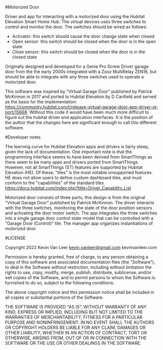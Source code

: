 #Motorized Door

Driver and app for interacting with a motorized door using the Hubitat Elevation Smart Home Hub. The virtual devices uses three switches to control and monitor the door. The switches should be wired as follows:

* Activator: this switch should cause the door change state when closed
* Open sensor: this switch should be closed when the door is in the open state
* Close sensor: this switch should be closed when the door is in the closed state

Originally designed and developed for a Genie Pro Screw Driver garage door from the the early 2000s integrated with a Zooz MultiRelay ZEN16, but should be able to integrate with any three switches used to operate a motorized door.

This software was inspired by "Virtual Garage Door" published by Patrick McKinnon in 2017 and ported to Hubitat Elevation by D Canfield and served as the basis for the implementation:
https://community.hubitat.com/t/release-virtual-garage-door-app-driver-st-port/15668. Without this code it would have been much more difficult to figure out the hubitat driver and application interfaces. It is the position of the author that the changes here are significant enough to call this different software.

#Developer notes

The learning curve for Hubitat Elevation apps and drivers is fairly steep, given the lack of documentation. One important note is that the programming interface seems to have been derived from SmartThings as there seem to be many apps and drivers ported from SmartThings. However, not all SmartThings (ST) features are supported by Hubitat Elevation (HE). Of these, "tiles" is the most notable unsupported features. HE does not allow users to define custom dashboard tiles, and must conform to the "capabilities" of the standard tiles. https://docs.hubitat.com/index.php?title=Driver_Capability_List

Motorized door consists of three parts, this design is from the original "Virtual Garage Door" published by Patrick McKinnon. The driver interacts with the three switches, monitoring the state of the door position sensors and activating the door motor switch. The app integrates the three switches into a single garage door control state model that can be controlled with a "Garage Door (Control)" tile. The manager app organizes instantiations of motorized door.

#LICENSE

Copyright 2022 Kevin Van Leer <kevin.vanleer@gmail.com> 
kevinvanleer.com

Permission is hereby granted, free of charge, to any person obtaining a copy of this software and associated documentation files (the "Software"), to deal in the Software without restriction, including without limitation the rights to use, copy, modify, merge, publish, distribute, sublicense, and/or sell copies of the Software, and to permit persons to whom the Software is furnished to do so, subject to the following conditions:

The above copyright notice and this permission notice shall be included in all copies or substantial portions of the Software.

THE SOFTWARE IS PROVIDED "AS IS", WITHOUT WARRANTY OF ANY KIND, EXPRESS OR IMPLIED, INCLUDING BUT NOT LIMITED TO THE WARRANTIES OF MERCHANTABILITY, FITNESS FOR A PARTICULAR PURPOSE AND NONINFRINGEMENT. IN NO EVENT SHALL THE AUTHORS OR COPYRIGHT HOLDERS BE LIABLE FOR ANY CLAIM, DAMAGES OR OTHER LIABILITY, WHETHER IN AN ACTION OF CONTRACT, TORT OR OTHERWISE, ARISING FROM, OUT OF OR IN CONNECTION WITH THE SOFTWARE OR THE USE OR OTHER DEALINGS IN THE SOFTWARE.